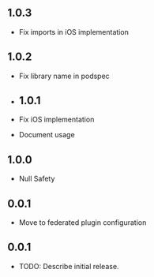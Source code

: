 ## 1.0.3

- Fix imports in iOS implementation

## 1.0.2

- Fix library name in podspec
- ## 1.0.1

- Fix iOS implementation
- Document usage

## 1.0.0

- Null Safety

## 0.0.1

- Move to federated plugin configuration

## 0.0.1

- TODO: Describe initial release.
